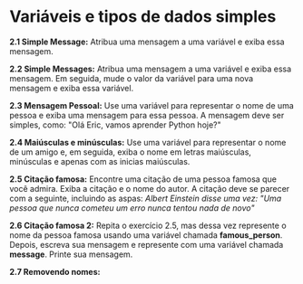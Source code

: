 # Variáveis e tipos de dados simples

**2.1 Simple Message:** Atribua uma mensagem a uma variável e exiba essa mensagem.

**2.2 Simple Messages:** Atribua uma mensagem a uma variável e exiba essa mensagem. Em seguida, mude o valor da variável para uma nova mensagem e exiba essa variável.

**2.3 Mensagem Pessoal:** Use uma variável para representar o nome de uma pessoa e exiba uma mensagem para essa pessoa. A mensagem deve ser simples, como: "Olá Eric, vamos aprender Python hoje?"

**2.4 Maiúsculas e minúsculas:** Use uma variável para representar o nome de um amigo e, em seguida, exiba o nome em letras maiúsculas, minúsculas e apenas com as inicias maiúsculas.

**2.5 Citação famosa:** Encontre uma citação de uma pessoa famosa que você admira. Exiba a citação e o nome do autor. A citação deve se parecer com a seguinte, incluindo as aspas: *Albert Einstein disse uma vez: "Uma pessoa que nunca cometeu um erro nunca tentou nada de novo"*

**2.6 Citação famosa 2:** Repita o exercício 2.5, mas dessa vez represente o nome da pessoa famosa usando uma variável chamada **famous_person**. Depois, escreva sua mensagem e represente com uma variável chamada **message**. Printe sua mensagem.

**2.7 Removendo nomes:** 

